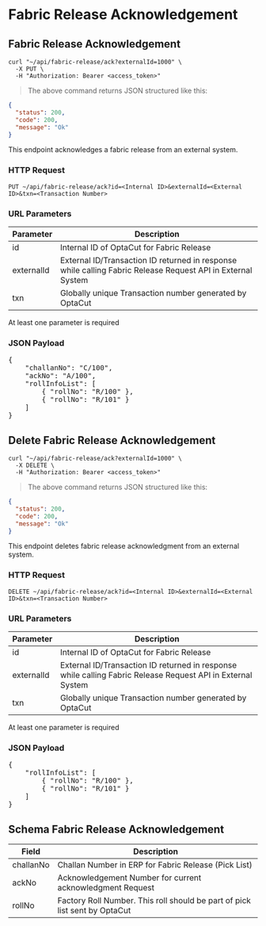 # Fabric Release Acknowledgement

## Fabric Release Acknowledgement

```shell
curl "~/api/fabric-release/ack?externalId=1000" \
  -X PUT \
  -H "Authorization: Bearer <access_token>"
```

> The above command returns JSON structured like this:

```json
{
  "status": 200,
  "code": 200,
  "message": "Ok"
}
```

This endpoint acknowledges a fabric release from an external system.

### HTTP Request

`PUT ~/api/fabric-release/ack?id=<Internal ID>&externalId=<External ID>&txn=<Transaction Number>`

### URL Parameters

| Parameter  | Description                                                                                                 |
|------------|-------------------------------------------------------------------------------------------------------------|
| id         | Internal ID of OptaCut for Fabric Release                                                                   |
| externalId | External ID/Transaction ID returned in response while calling Fabric Release Request API in External System |
| txn        | Globally unique Transaction number generated by OptaCut                                                     |

At least one parameter is required

### JSON Payload

<pre class="center-column">
{
    "challanNo": "C/100",
    "ackNo": "A/100",
    "rollInfoList": [
        { "rollNo": "R/100" },
        { "rollNo": "R/101" }
    ]
}
</pre>

## Delete Fabric Release Acknowledgement

```shell
curl "~/api/fabric-release/ack?externalId=1000" \
  -X DELETE \
  -H "Authorization: Bearer <access_token>"
```

> The above command returns JSON structured like this:

```json
{
  "status": 200,
  "code": 200,
  "message": "Ok"
}
```

This endpoint deletes fabric release acknowledgment from an external system.

### HTTP Request

`DELETE ~/api/fabric-release/ack?id=<Internal ID>&externalId=<External ID>&txn=<Transaction Number>`

### URL Parameters

| Parameter  | Description                                                                                                 |
|------------|-------------------------------------------------------------------------------------------------------------|
| id         | Internal ID of OptaCut for Fabric Release                                                                   |
| externalId | External ID/Transaction ID returned in response while calling Fabric Release Request API in External System |
| txn        | Globally unique Transaction number generated by OptaCut                                                     |

At least one parameter is required

### JSON Payload

<pre class="center-column">
{
    "rollInfoList": [
        { "rollNo": "R/100" },
        { "rollNo": "R/101" }
    ]
}
</pre>


## Schema Fabric Release Acknowledgement

| Field     | Description                                                                |
|-----------|----------------------------------------------------------------------------|
| challanNo | Challan Number in ERP for Fabric Release (Pick List)                       |
| ackNo     | Acknowledgement Number for current acknowledgment Request                  |
| rollNo    | Factory Roll Number. This roll should be part of pick list sent by OptaCut |

